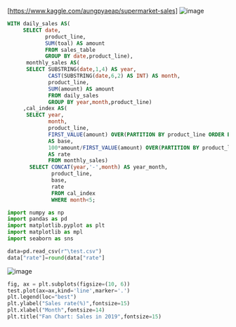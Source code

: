[https://www.kaggle.com/aungpyaeap/supermarket-sales]
![image](https://user-images.githubusercontent.com/53164959/63651124-a5a65100-c78c-11e9-9ae9-7b570eb30661.png)

```sql
WITH daily_sales AS(
     SELECT date,
            product_line,
            SUM(toal) AS amount
            FROM sales_table
            GROUP BY date,product_line),
      monthly_sales AS(
      SELECT SUBSTRING(date,1,4) AS year,
             CAST(SUBSTRING(date,6,2) AS INT) AS month,
             product_line,
             SUM(amount) AS amount
             FROM daily_sales
             GROUP BY year,month,product_line)
     ,cal_index AS(
      SELECT year,
             month,
             product_line,
             FIRST_VALUE(amount) OVER(PARTITION BY product_line ORDER BY year,month,amount ROWS UNBOUNDED PRECEDING) 
             AS base,
             100*amount/FIRST_VALUE(amount) OVER(PARTITION BY product_line ORDER BY year,month,amount ROWS UNBOUNDED PRECEDING)
             AS rate
             FROM monthly_sales)
       SELECT CONCAT(year,'-',month) AS year_month,
              product_line,
              base,
              rate 
              FROM cal_index
              WHERE month<5;
```


```python
import numpy as np
import pandas as pd
import matplotlib.pyplot as plt
import matplotlib as mpl
import seaborn as sns

data=pd.read_csv(r"\test.csv")
data["rate"]=round(data["rate"]
```
![image](https://user-images.githubusercontent.com/53164959/63651180-22d1c600-c78d-11e9-943b-7f25671a274d.png)


```python
fig, ax = plt.subplots(figsize=(10, 6))
test.plot(ax=ax,kind='line',marker='.')
plt.legend(loc="best")
plt.ylabel("Sales rate(%)",fontsize=15)
plt.xlabel("Month",fontsize=14)
plt.title("Fan Chart: Sales in 2019",fontsize=15)
```
